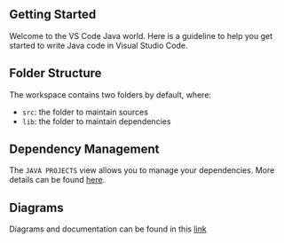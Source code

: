 ## Getting Started

Welcome to the VS Code Java world. Here is a guideline to help you get started to write Java code in Visual Studio Code.

## Folder Structure

The workspace contains two folders by default, where:

- `src`: the folder to maintain sources
- `lib`: the folder to maintain dependencies

## Dependency Management

The `JAVA PROJECTS` view allows you to manage your dependencies. More details can be found [here](https://github.com/microsoft/vscode-java-dependency#manage-dependencies).


## Diagrams

Diagrams and documentation can be found in this [link](https://drive.google.com/file/d/1tEl3lBcmWAz8D6Ed6uHBWWisrMB26zOT/view?usp=sharing)
